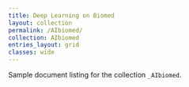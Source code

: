 ```yaml
---
title: Deep Learning on Biomed
layout: collection
permalink: /AIbiomed/
collection: AIbiomed
entries_layout: grid
classes: wide
---
```


Sample document listing for the collection `_AIbiomed`.
